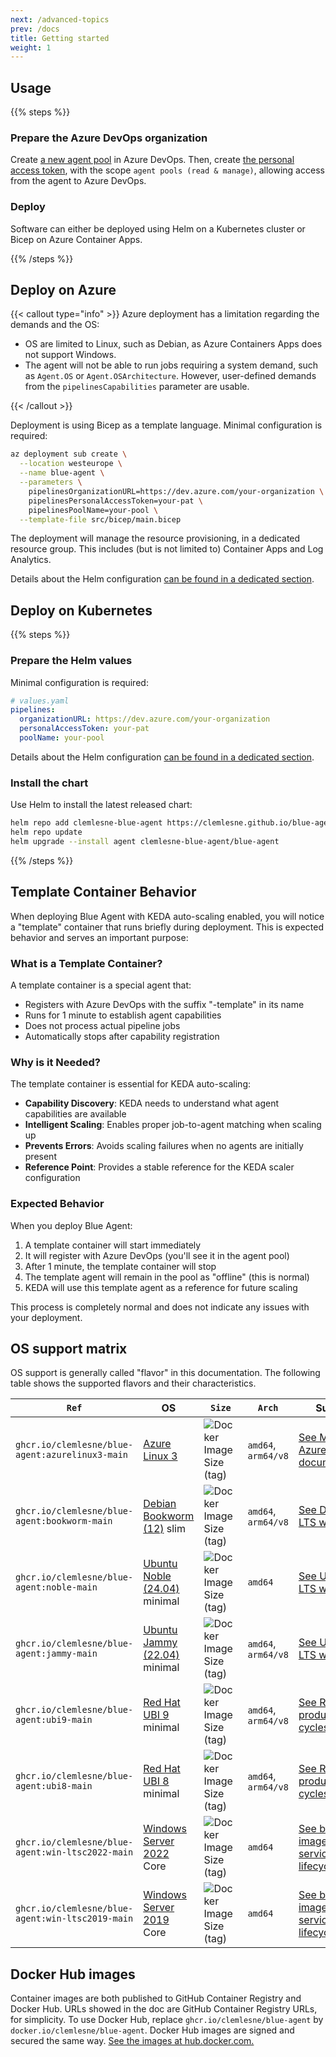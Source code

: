 ```yaml
---
next: /advanced-topics
prev: /docs
title: Getting started
weight: 1
---
```


## Usage

{{% steps %}}

### Prepare the Azure DevOps organization

Create [a new agent pool](https://docs.microsoft.com/en-us/azure/devops/pipelines/agents/pools-queues) in Azure DevOps. Then, create [the personal access token](https://learn.microsoft.com/en-us/azure/devops/pipelines/agents/personal-access-token-agent-registration?view=azure-devops), with the scope `agent pools (read & manage)`, allowing access from the agent to Azure DevOps.

### Deploy

Software can either be deployed using Helm on a Kubernetes cluster or Bicep on Azure Container Apps.

{{% /steps %}}

## Deploy on Azure

{{< callout type="info" >}}
Azure deployment has a limitation regarding the demands and the OS:

- OS are limited to Linux, such as Debian, as Azure Containers Apps does not support Windows.
- The agent will not be able to run jobs requiring a system demand, such as `Agent.OS` or `Agent.OSArchitecture`. However, user-defined demands from the `pipelinesCapabilities` parameter are usable.

{{< /callout >}}

Deployment is using Bicep as a template language. Minimal configuration is required:

```bash
az deployment sub create \
  --location westeurope \
  --name blue-agent \
  --parameters \
    pipelinesOrganizationURL=https://dev.azure.com/your-organization \
    pipelinesPersonalAccessToken=your-pat \
    pipelinesPoolName=your-pool \
  --template-file src/bicep/main.bicep
```

The deployment will manage the resource provisioning, in a dedicated resource group. This includes (but is not limited to) Container Apps and Log Analytics.

Details about the Helm configuration [can be found in a dedicated section](../advanced-topics/bicep-deployment).

## Deploy on Kubernetes

{{% steps %}}

### Prepare the Helm values

Minimal configuration is required:

```yaml
# values.yaml
pipelines:
  organizationURL: https://dev.azure.com/your-organization
  personalAccessToken: your-pat
  poolName: your-pool
```

Details about the Helm configuration [can be found in a dedicated section](../advanced-topics/helm-values).

### Install the chart

Use Helm to install the latest released chart:

```bash
helm repo add clemlesne-blue-agent https://clemlesne.github.io/blue-agent
helm repo update
helm upgrade --install agent clemlesne-blue-agent/blue-agent
```

{{% /steps %}}

## Template Container Behavior

When deploying Blue Agent with KEDA auto-scaling enabled, you will notice a "template" container that runs briefly during deployment. This is expected behavior and serves an important purpose:

### What is a Template Container?

A template container is a special agent that:

- Registers with Azure DevOps with the suffix "-template" in its name
- Runs for 1 minute to establish agent capabilities
- Does not process actual pipeline jobs
- Automatically stops after capability registration

### Why is it Needed?

The template container is essential for KEDA auto-scaling:

- **Capability Discovery**: KEDA needs to understand what agent capabilities are available
- **Intelligent Scaling**: Enables proper job-to-agent matching when scaling up
- **Prevents Errors**: Avoids scaling failures when no agents are initially present
- **Reference Point**: Provides a stable reference for the KEDA scaler configuration

### Expected Behavior

When you deploy Blue Agent:

1. A template container will start immediately
2. It will register with Azure DevOps (you'll see it in the agent pool)
3. After 1 minute, the template container will stop
4. The template agent will remain in the pool as "offline" (this is normal)
5. KEDA will use this template agent as a reference for future scaling

This process is completely normal and does not indicate any issues with your deployment.

## OS support matrix

OS support is generally called "flavor" in this documentation. The following table shows the supported flavors and their characteristics.

| `Ref`                                            | OS                                                                           | `Size`                                                                                                             | `Arch`              | Support                                                                                                                                           |
| ------------------------------------------------ | ---------------------------------------------------------------------------- | ------------------------------------------------------------------------------------------------------------------ | ------------------- | ------------------------------------------------------------------------------------------------------------------------------------------------- |
| `ghcr.io/clemlesne/blue-agent:azurelinux3-main`  | [Azure Linux 3](https://github.com/microsoft/azurelinux)                     | ![Docker Image Size (tag)](https://img.shields.io/docker/image-size/clemlesne/blue-agent/azurelinux3-main?label=)  | `amd64`, `arm64/v8` | [See Microsoft Azure documentation.](https://learn.microsoft.com/en-us/azure/aks/support-policies)                                                |
| `ghcr.io/clemlesne/blue-agent:bookworm-main`     | [Debian Bookworm (12)](https://www.debian.org/releases/bookworm) slim        | ![Docker Image Size (tag)](https://img.shields.io/docker/image-size/clemlesne/blue-agent/bookworm-main?label=)     | `amd64`, `arm64/v8` | [See Debian LTS wiki.](https://wiki.debian.org/LTS)                                                                                               |
| `ghcr.io/clemlesne/blue-agent:noble-main`        | [Ubuntu Noble (24.04)](https://www.releases.ubuntu.com/noble) minimal        | ![Docker Image Size (tag)](https://img.shields.io/docker/image-size/clemlesne/blue-agent/noble-main?label=)        | `amd64`             | [See Ubuntu LTS wiki.](https://wiki.ubuntu.com/Releases)                                                                                          |
| `ghcr.io/clemlesne/blue-agent:jammy-main`        | [Ubuntu Jammy (22.04)](https://www.releases.ubuntu.com/jammy) minimal        | ![Docker Image Size (tag)](https://img.shields.io/docker/image-size/clemlesne/blue-agent/jammy-main?label=)        | `amd64`, `arm64/v8` | [See Ubuntu LTS wiki.](https://wiki.ubuntu.com/Releases)                                                                                          |
| `ghcr.io/clemlesne/blue-agent:ubi9-main`         | [Red Hat UBI 9](https://developers.redhat.com/articles/ubi-faq) minimal      | ![Docker Image Size (tag)](https://img.shields.io/docker/image-size/clemlesne/blue-agent/ubi9-main?label=)         | `amd64`, `arm64/v8` | [See Red Hat product life cycles.](https://access.redhat.com/product-life-cycles/?product=Red%20Hat%20Enterprise%20Linux)                         |
| `ghcr.io/clemlesne/blue-agent:ubi8-main`         | [Red Hat UBI 8](https://developers.redhat.com/articles/ubi-faq) minimal      | ![Docker Image Size (tag)](https://img.shields.io/docker/image-size/clemlesne/blue-agent/ubi8-main?label=)         | `amd64`, `arm64/v8` | [See Red Hat product life cycles.](https://access.redhat.com/product-life-cycles/?product=Red%20Hat%20Enterprise%20Linux)                         |
| `ghcr.io/clemlesne/blue-agent:win-ltsc2022-main` | [Windows Server 2022](https://learn.microsoft.com/en-us/windows-server) Core | ![Docker Image Size (tag)](https://img.shields.io/docker/image-size/clemlesne/blue-agent/win-ltsc2022-main?label=) | `amd64`             | [See base image servicing lifecycles.](https://learn.microsoft.com/en-us/virtualization/windowscontainers/deploy-containers/base-image-lifecycle) |
| `ghcr.io/clemlesne/blue-agent:win-ltsc2019-main` | [Windows Server 2019](https://learn.microsoft.com/en-us/windows-server) Core | ![Docker Image Size (tag)](https://img.shields.io/docker/image-size/clemlesne/blue-agent/win-ltsc2019-main?label=) | `amd64`             | [See base image servicing lifecycles.](https://learn.microsoft.com/en-us/virtualization/windowscontainers/deploy-containers/base-image-lifecycle) |

## Docker Hub images

Container images are both published to GitHub Container Registry and Docker Hub. URLs showed in the doc are GitHub Container Registry URLs, for simplicity. To use Docker Hub, replace `ghcr.io/clemlesne/blue-agent` by `docker.io/clemlesne/blue-agent`. Docker Hub images are signed and secured the same way. [See the images at hub.docker.com.](https://hub.docker.com/r/clemlesne/blue-agent)
